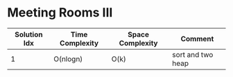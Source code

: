 # Meeting Rooms III

| Solution Idx | Time Complexity | Space Complexity | Comment           |
| ------------ | --------------- | ---------------- | ----------------- |
| 1            | O(nlogn)        | O(k)             | sort and two heap |
